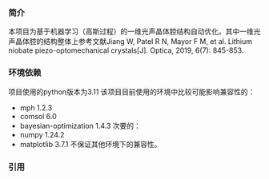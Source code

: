 ### 简介
本项目为基于机器学习（高斯过程）的一维光声晶体腔结构自动优化。其中一维光声晶体腔的结构整体上参考文献Jiang W, Patel R N, Mayor F M, et al. Lithium niobate piezo-optomechanical crystals[J]. Optica, 2019, 6(7): 845-853.

### 环境依赖
项目使用的python版本为3.11
该项目目前使用的环境中比较可能影响兼容性的：
- mph 1.2.3
- comsol 6.0
- bayesian-optimization 1.4.3
次要的：
- numpy 1.24.2
- matplotlib 3.7.1
不保证其他环境下的兼容性。

### 引用
```

```
